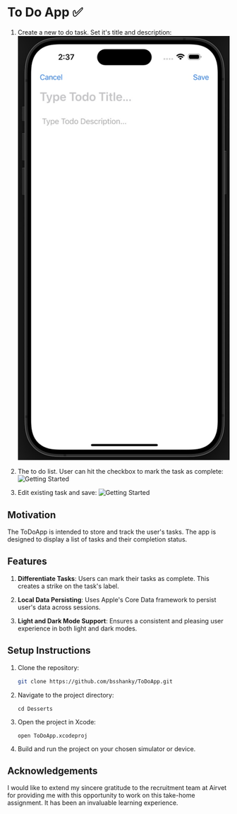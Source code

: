 # To Do App ✅

1. Create a new to do task. Set it's title and description:
![Getting Started](./Screenshots/NewTodo.jpeg)

2. The to do list. User can hit the checkbox to mark the task as complete:
![Getting Started](./Screenshots/TodoList.jpg)

3. Edit existing task and save:
![Getting Started](./Screenshots/EditTodo.jpg)

## Motivation

The ToDoApp is intended to store and track the user's tasks. The app is designed to display a list of tasks and their completion status.

## Features

1. **Differentiate Tasks**: Users can mark their tasks as complete. This creates a strike on the task's label.

2. **Local Data Persisting**: Uses Apple's Core Data framework to persist user's data across sessions.

3. **Light and Dark Mode Support**: Ensures a consistent and pleasing user experience in both light and dark modes.

## Setup Instructions

1. Clone the repository:
   ```bash
   git clone https://github.com/bsshanky/ToDoApp.git
   ```
   
2. Navigate to the project directory:
    ```
    cd Desserts
    ```
    
3. Open the project in Xcode:
    ```
    open ToDoApp.xcodeproj
    ```
    
4. Build and run the project on your chosen simulator or device.

## Acknowledgements

I would like to extend my sincere gratitude to the recruitment team at Airvet for providing me with this opportunity to work on this take-home assignment. It has been an invaluable learning experience.
